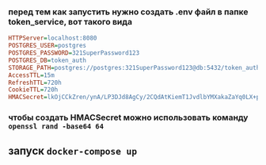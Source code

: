 ### перед тем как запустить нужно создать .env файл в папке token_service, вот такого вида

```ini
HTTPServer=localhost:8080
POSTGRES_USER=postgres
POSTGRES_PASSWORD=321SuperPassword123
POSTGRES_DB=token_auth
STORAGE_PATH=postgres://postgres:321SuperPassword123@db:5432/token_auth?sslmode=disable
AccessTTL=15m
RefreshTTL=720h
CookieTTL=720h
HMACSecret=lkOjCCkZren/ynA/LP3DJd8AgCy/2CQdAtKiemT1JvdlbYMXakaZaYq0LX+peTillCPVJsksLDpjPLfh4NnaLA==
```

### чтобы создать HMACSecret можно использовать команду ``` openssl rand -base64 64 ```

## запуск ``` docker-compose up ```